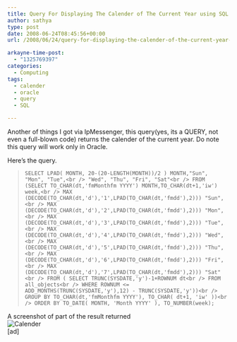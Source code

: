 ```yaml
---
title: Query For Displaying The Calender of The Current Year using SQL
author: sathya
type: post
date: 2008-06-24T08:45:56+00:00
url: /2008/06/24/query-for-displaying-the-calender-of-the-current-year-using-sql/

arkayne-time-post:
  - "1325769397"
categories:
  - Computing
tags:
  - calender
  - oracle
  - query
  - SQL

---
```

Another of things I got via IpMessenger, this query(yes, its a QUERY, not even a full-blown code) returns the calender of the current year. Do note this query will work only in Oracle.

Here&#8217;s the query.  
<!--more-->

> `SELECT LPAD( MONTH, 20-(20-LENGTH(MONTH))/2 ) MONTH,"Sun", "Mon", "Tue",<br />
"Wed", "Thu", "Fri", "Sat"<br />
FROM (SELECT TO_CHAR(dt,'fmMonthfm YYYY') MONTH,TO_CHAR(dt+1,'iw') week,<br />
MAX (DECODE(TO_CHAR(dt,'d'),'1',LPAD(TO_CHAR(dt,'fmdd'),2))) "Sun",<br />
MAX (DECODE(TO_CHAR(dt,'d'),'2',LPAD(TO_CHAR(dt,'fmdd'),2))) "Mon",<br />
MAX (DECODE(TO_CHAR(dt,'d'),'3',LPAD(TO_CHAR(dt,'fmdd'),2))) "Tue",<br />
MAX (DECODE(TO_CHAR(dt,'d'),'4',LPAD(TO_CHAR(dt,'fmdd'),2))) "Wed",<br />
MAX (DECODE(TO_CHAR(dt,'d'),'5',LPAD(TO_CHAR(dt,'fmdd'),2))) "Thu",<br />
MAX (DECODE(TO_CHAR(dt,'d'),'6',LPAD(TO_CHAR(dt,'fmdd'),2))) "Fri",<br />
MAX (DECODE(TO_CHAR(dt,'d'),'7',LPAD(TO_CHAR(dt,'fmdd'),2))) "Sat"<br />
FROM ( SELECT TRUNC(SYSDATE,'y')-1+ROWNUM dt<br />
FROM all_objects<br />
WHERE ROWNUM <= ADD_MONTHS(TRUNC(SYSDATE,'y'),12) - TRUNC(SYSDATE,'y'))<br />
GROUP BY TO_CHAR(dt,'fmMonthfm YYYY'), TO_CHAR( dt+1, 'iw' ))<br />
ORDER BY TO_DATE( MONTH, 'Month YYYY' ), TO_NUMBER(week);`

A screenshot of part of the result returned  
![Calender][1]  
[ad]

 [1]: http://img46.imageshack.us/img46/3879/calenderpngeo2.png
